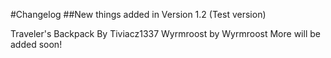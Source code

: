 #Changelog
##New things added in Version 1.2 (Test version) 

Traveler's Backpack By Tiviacz1337
Wyrmroost by Wyrmroost
More will be added soon!
